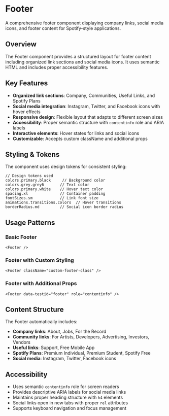 # Footer

A comprehensive footer component displaying company links, social media icons, and footer content for Spotify-style applications.

## Overview

The Footer component provides a structured layout for footer content including organized link sections and social media icons. It uses semantic HTML and includes proper accessibility features.

## Key Features

- **Organized link sections**: Company, Communities, Useful Links, and Spotify Plans
- **Social media integration**: Instagram, Twitter, and Facebook icons with hover effects
- **Responsive design**: Flexible layout that adapts to different screen sizes
- **Accessibility**: Proper semantic structure with `contentinfo` role and ARIA labels
- **Interactive elements**: Hover states for links and social icons
- **Customizable**: Accepts custom className and additional props

## Styling & Tokens

The component uses design tokens for consistent styling:

```tsx
// Design tokens used
colors.primary.black     // Background color
colors.grey.grey6       // Text color
colors.primary.white    // Hover text color
spacing.xl              // Container padding
fontSizes.sm            // Link font size
animations.transitions.colors  // Hover transitions
borderRadius.md         // Social icon border radius
```

## Usage Patterns

### Basic Footer
```tsx
<Footer />
```

### Footer with Custom Styling
```tsx
<Footer className="custom-footer-class" />
```

### Footer with Additional Props
```tsx
<Footer data-testid="footer" role="contentinfo" />
```

## Content Structure

The Footer automatically includes:

- **Company links**: About, Jobs, For the Record
- **Community links**: For Artists, Developers, Advertising, Investors, Vendors  
- **Useful links**: Support, Free Mobile App
- **Spotify Plans**: Premium Individual, Premium Student, Spotify Free
- **Social media**: Instagram, Twitter, Facebook icons

## Accessibility

- Uses semantic `contentinfo` role for screen readers
- Provides descriptive ARIA labels for social media links
- Maintains proper heading structure with `h4` elements
- Social links open in new tabs with proper `rel` attributes
- Supports keyboard navigation and focus management 